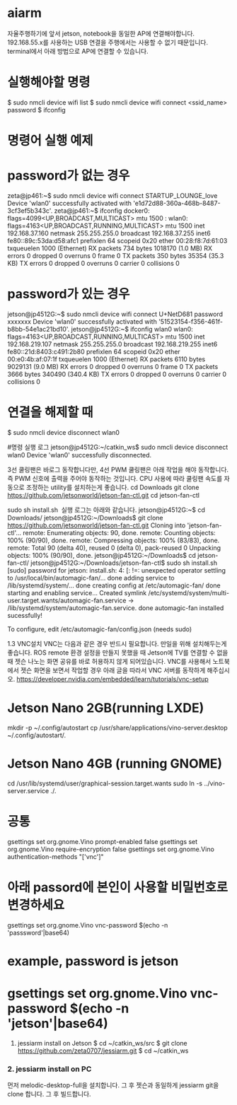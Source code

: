 # aiarm
자율주행하기에 앞서 jetson, notebook을 동일한 AP에 연결해야합니다. 192.168.55.x를 사용하는 USB 연결을 주행에서는 사용할 수 없기 때문입니다. terminal에서 아래 방법으로 AP에 연결할 수 있습니다.
# 실행해야할 명령
$ sudo nmcli device wifi list
$ sudo nmcli device wifi connect <ssid_name> password <password>
$ ifconfig

# 명령어 실행 예제
# password가 없는 경우
zeta@jp461:~$ sudo nmcli device wifi connect STARTUP_LOUNGE_love
Device 'wlan0' successfully activated with 'e1d72d88-360a-468b-8487-3cf3ef5b343c'.
zeta@jp461:~$ ifconfig
docker0: flags=4099<UP,BROADCAST,MULTICAST>  mtu 1500
:
wlan0: flags=4163<UP,BROADCAST,RUNNING,MULTICAST>  mtu 1500
        inet 192.168.37.160  netmask 255.255.255.0  broadcast 192.168.37.255
        inet6 fe80::89c:53da:d58:afc1  prefixlen 64  scopeid 0x20<link>
        ether 00:28:f8:7d:61:03  txqueuelen 1000  (Ethernet)
        RX packets 734  bytes 1018170 (1.0 MB)
        RX errors 0  dropped 0  overruns 0  frame 0
        TX packets 350  bytes 35354 (35.3 KB)
        TX errors 0  dropped 0 overruns 0  carrier 0  collisions 0

# password가 있는 경우
jetson@jp4512G:~$ sudo nmcli device wifi connect U+NetD681 password xxxxxxx
Device 'wlan0' successfully activated with '51523154-f356-461f-b8bb-54e1ac21bd10'.
jetson@jp4512G:~$ ifconfig wlan0
wlan0: flags=4163<UP,BROADCAST,RUNNING,MULTICAST>  mtu 1500
        inet 192.168.219.107  netmask 255.255.255.0  broadcast 192.168.219.255
        inet6 fe80::21d:8403:c491:2b80  prefixlen 64  scopeid 0x20<link>
        ether 00:e0:4b:af:07:1f  txqueuelen 1000  (Ethernet)
        RX packets 6110  bytes 9029131 (9.0 MB)
        RX errors 0  dropped 0  overruns 0  frame 0
        TX packets 3666  bytes 340490 (340.4 KB)
        TX errors 0  dropped 0 overruns 0  carrier 0  collisions 0

# 연결을 해제할 때
$ sudo nmcli device disconnect wlan0

#명령 실행 로그
jetson@jp4512G:~/catkin_ws$ sudo nmcli device disconnect wlan0
Device 'wlan0' successfully disconnected.





3선 쿨링팬은 바로그 동작합니다만, 4선 PWM 쿨링팬은 아래 작업을 해야 동작합니다. 즉 PWM 신호에 출력을 주어야 동작하는 것입니다. CPU 사용에 따라 쿨링팬 속도를 자동으로 조정하는 utility를 설치하는게 좋습니다.
cd Downloads
git clone https://github.com/jetsonworld/jetson-fan-ctl.git
cd jetson-fan-ctl

sudo sh install.sh
​
실행 로그는 아래와 같습니다.
jetson@jp4512G:~$ cd Downloads/
jetson@jp4512G:~/Downloads$ git clone https://github.com/jetsonworld/jetson-fan-ctl.git
Cloning into 'jetson-fan-ctl'...
remote: Enumerating objects: 90, done.
remote: Counting objects: 100% (90/90), done.
remote: Compressing objects: 100% (83/83), done.
remote: Total 90 (delta 40), reused 0 (delta 0), pack-reused 0
Unpacking objects: 100% (90/90), done.
jetson@jp4512G:~/Downloads$ cd jetson-fan-ctl/
jetson@jp4512G:~/Downloads/jetson-fan-ctl$ sudo sh install.sh 
[sudo] password for jetson: 
install.sh: 4: [: !=: unexpected operator
settling to /usr/local/bin/automagic-fan/...
done
adding service to /lib/systemd/system/...
done
creating config at /etc/automagic-fan/
done
starting and enabling service...
Created symlink /etc/systemd/system/multi-user.target.wants/automagic-fan.service → /lib/systemd/system/automagic-fan.service.
done
automagic-fan installed sucessfully!

To configure, edit /etc/automagic-fan/config.json (needs sudo)



1.3 VNC설치
VNC는 다음과 같은 경우 반드시 필요합니다. 만일을 위해 설치해두는게 좋습니다.
ROS remote 환경 설정을 만들지 못했을 때
Jetson에 TV를 연결할 수 없을 때
젯슨 나노는 화면 공유를 바로 허용하지 않게 되어있습니다. VNC를 사용해서 노트북에서 젯슨 화면을 보면서 작업할 경우 아래 글을 따라서 VNC 서버를 동작하게 해주십시오.
https://developer.nvidia.com/embedded/learn/tutorials/vnc-setup
# Jetson Nano 2GB(running LXDE)
mkdir -p ~/.config/autostart
cp /usr/share/applications/vino-server.desktop ~/.config/autostart/.
# Jetson Nano 4GB (running GNOME)
cd /usr/lib/systemd/user/graphical-session.target.wants
sudo ln -s ../vino-server.service ./.

# 공통
gsettings set org.gnome.Vino prompt-enabled false
gsettings set org.gnome.Vino require-encryption false
gsettings set org.gnome.Vino authentication-methods "['vnc']"
# 아래 passord에 본인이 사용할 비밀번호로 변경하세요
gsettings set org.gnome.Vino vnc-password $(echo -n 'passsword'|base64)

# example, password is jetson
# gsettings set org.gnome.Vino vnc-password $(echo -n 'jetson'|base64)

 1. jessiarm install on Jetson
$ cd ~/catkin_ws/src
$ git clone https://github.com/zeta0707/jessiarm.git
$ cd ~/catkin_ws


### 2. **jessiarm install on PC**

먼저 melodic-desktop-full을 설치합니다. 그 후 젯슨과 동일하게 jessiarm git을 clone 합니다. 그 후 빌드합니다.
